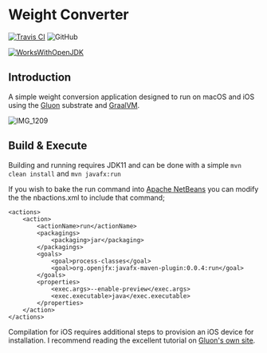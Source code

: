 # Weight Converter 

[![Travis CI](https://api.travis-ci.org/cbm64chris/weight-converter.svg?branch=master)](https://travis-ci.org/cbm64chris/weight-converter)
![GitHub](https://img.shields.io/github/license/cbm64chris/weight-converter)

[![WorksWithOpenJDK](https://github.com/foojayio/badges/raw/main/works_with_openjdk/WorksWithOpenJDK-80.png)](https://foojay.io/works-with-openjdk)

## Introduction

A simple weight conversion application designed to run on macOS and iOS using the [Gluon](https://github.com/gluonhq/client-samples) substrate and [GraalVM](https://github.com/oracle/graal).

![IMG_1209](https://user-images.githubusercontent.com/20171342/84010008-f679e580-a96b-11ea-904f-460e0dd31d60.png)

## Build & Execute

Building and running requires JDK11 and can be done with a simple ```mvn clean install``` and ```mvn javafx:run```

If you wish to bake the run command into [Apache NetBeans](https://netbeans.apache.org) you can modify the the nbactions.xml to include that command;

```
<actions>
    <action>
        <actionName>run</actionName>
        <packagings>
            <packaging>jar</packaging>
        </packagings>
        <goals>
            <goal>process-classes</goal>
            <goal>org.openjfx:javafx-maven-plugin:0.0.4:run</goal>
        </goals>
        <properties>
            <exec.args>--enable-preview</exec.args>
            <exec.executable>java</exec.executable>
        </properties>
    </action>
</actions>
```

Compilation for iOS requires additional steps to provision an iOS device for installation. I recommend reading the excellent tutorial on [Gluon's own site](https://docs.gluonhq.com/client/#_overview).

